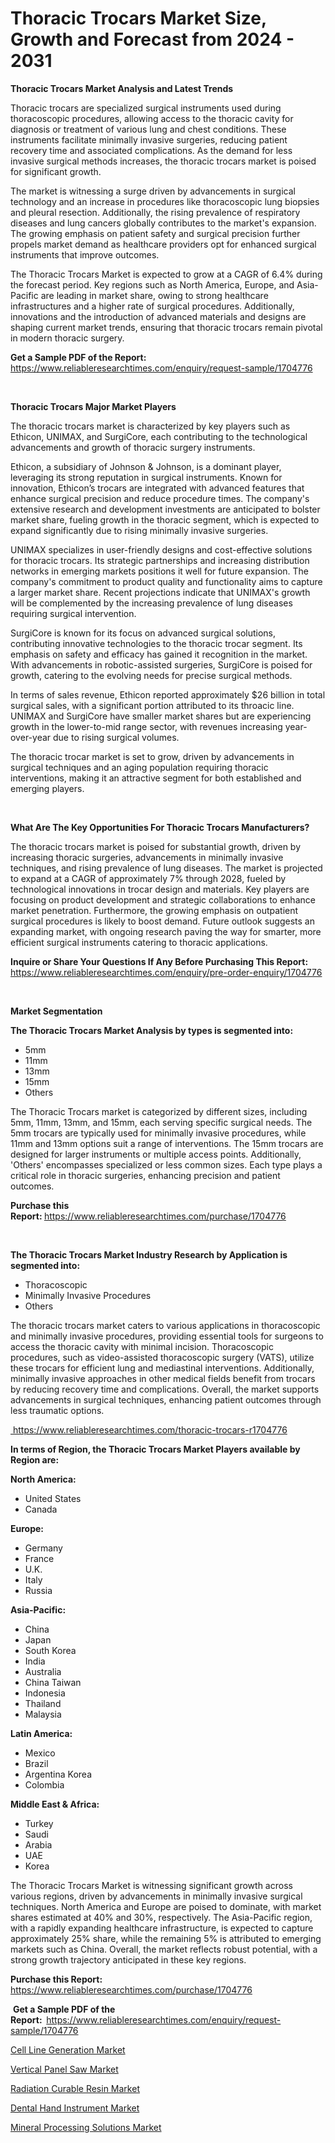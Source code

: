 <p><h1>Thoracic Trocars Market Size, Growth and Forecast from 2024 - 2031</h1></p><p><strong>Thoracic Trocars Market Analysis and Latest Trends</strong></p>
<p><p>Thoracic trocars are specialized surgical instruments used during thoracoscopic procedures, allowing access to the thoracic cavity for diagnosis or treatment of various lung and chest conditions. These instruments facilitate minimally invasive surgeries, reducing patient recovery time and associated complications. As the demand for less invasive surgical methods increases, the thoracic trocars market is poised for significant growth.</p><p>The market is witnessing a surge driven by advancements in surgical technology and an increase in procedures like thoracoscopic lung biopsies and pleural resection. Additionally, the rising prevalence of respiratory diseases and lung cancers globally contributes to the market's expansion. The growing emphasis on patient safety and surgical precision further propels market demand as healthcare providers opt for enhanced surgical instruments that improve outcomes.</p><p>The Thoracic Trocars Market is expected to grow at a CAGR of 6.4% during the forecast period. Key regions such as North America, Europe, and Asia-Pacific are leading in market share, owing to strong healthcare infrastructures and a higher rate of surgical procedures. Additionally, innovations and the introduction of advanced materials and designs are shaping current market trends, ensuring that thoracic trocars remain pivotal in modern thoracic surgery.</p></p>
<p><strong>Get a Sample PDF of the Report:&nbsp;</strong> <a href="https://www.reliableresearchtimes.com/enquiry/request-sample/1704776?utm_campaign=1777&utm_medium=2&utm_source=Github&utm_content=ia&utm_term=21102024&utm_id=thoracic-trocars">https://www.reliableresearchtimes.com/enquiry/request-sample/1704776</a></p>
<p>&nbsp;</p>
<p><strong>Thoracic Trocars Major Market Players</strong></p>
<p><p>The thoracic trocars market is characterized by key players such as Ethicon, UNIMAX, and SurgiCore, each contributing to the technological advancements and growth of thoracic surgery instruments. </p><p>Ethicon, a subsidiary of Johnson & Johnson, is a dominant player, leveraging its strong reputation in surgical instruments. Known for innovation, Ethicon’s trocars are integrated with advanced features that enhance surgical precision and reduce procedure times. The company's extensive research and development investments are anticipated to bolster market share, fueling growth in the thoracic segment, which is expected to expand significantly due to rising minimally invasive surgeries.</p><p>UNIMAX specializes in user-friendly designs and cost-effective solutions for thoracic trocars. Its strategic partnerships and increasing distribution networks in emerging markets positions it well for future expansion. The company's commitment to product quality and functionality aims to capture a larger market share. Recent projections indicate that UNIMAX's growth will be complemented by the increasing prevalence of lung diseases requiring surgical intervention.</p><p>SurgiCore is known for its focus on advanced surgical solutions, contributing innovative technologies to the thoracic trocar segment. Its emphasis on safety and efficacy has gained it recognition in the market. With advancements in robotic-assisted surgeries, SurgiCore is poised for growth, catering to the evolving needs for precise surgical methods.</p><p>In terms of sales revenue, Ethicon reported approximately $26 billion in total surgical sales, with a significant portion attributed to its throacic line. UNIMAX and SurgiCore have smaller market shares but are experiencing growth in the lower-to-mid range sector, with revenues increasing year-over-year due to rising surgical volumes.</p><p>The thoracic trocar market is set to grow, driven by advancements in surgical techniques and an aging population requiring thoracic interventions, making it an attractive segment for both established and emerging players.</p></p>
<p>&nbsp;</p>
<p><strong>What Are The Key Opportunities For Thoracic Trocars Manufacturers?</strong></p>
<p><p>The thoracic trocars market is poised for substantial growth, driven by increasing thoracic surgeries, advancements in minimally invasive techniques, and rising prevalence of lung diseases. The market is projected to expand at a CAGR of approximately 7% through 2028, fueled by technological innovations in trocar design and materials. Key players are focusing on product development and strategic collaborations to enhance market penetration. Furthermore, the growing emphasis on outpatient surgical procedures is likely to boost demand. Future outlook suggests an expanding market, with ongoing research paving the way for smarter, more efficient surgical instruments catering to thoracic applications.</p></p>
<p><strong>Inquire or Share Your Questions If Any Before Purchasing This Report:</strong> <a href="https://www.reliableresearchtimes.com/enquiry/pre-order-enquiry/1704776?utm_campaign=1777&utm_medium=2&utm_source=Github&utm_content=ia&utm_term=21102024&utm_id=thoracic-trocars">https://www.reliableresearchtimes.com/enquiry/pre-order-enquiry/1704776</a></p>
<p>&nbsp;</p>
<p><strong>Market Segmentation</strong></p>
<p><strong>The Thoracic Trocars Market Analysis by types is segmented into:</strong></p>
<p><ul><li>5mm</li><li>11mm</li><li>13mm</li><li>15mm</li><li>Others</li></ul></p>
<p><p>The Thoracic Trocars market is categorized by different sizes, including 5mm, 11mm, 13mm, and 15mm, each serving specific surgical needs. The 5mm trocars are typically used for minimally invasive procedures, while 11mm and 13mm options suit a range of interventions. The 15mm trocars are designed for larger instruments or multiple access points. Additionally, 'Others' encompasses specialized or less common sizes. Each type plays a critical role in thoracic surgeries, enhancing precision and patient outcomes.</p></p>
<p><strong>Purchase this Report:&nbsp;</strong><a href="https://www.reliableresearchtimes.com/purchase/1704776?utm_campaign=1777&utm_medium=2&utm_source=Github&utm_content=ia&utm_term=21102024&utm_id=thoracic-trocars">https://www.reliableresearchtimes.com/purchase/1704776</a></p>
<p>&nbsp;</p>
<p><strong>The Thoracic Trocars Market Industry Research by Application is segmented into:</strong></p>
<p><ul><li>Thoracoscopic</li><li>Minimally Invasive Procedures</li><li>Others</li></ul></p>
<p><p>The thoracic trocars market caters to various applications in thoracoscopic and minimally invasive procedures, providing essential tools for surgeons to access the thoracic cavity with minimal incision. Thoracoscopic procedures, such as video-assisted thoracoscopic surgery (VATS), utilize these trocars for efficient lung and mediastinal interventions. Additionally, minimally invasive approaches in other medical fields benefit from trocars by reducing recovery time and complications. Overall, the market supports advancements in surgical techniques, enhancing patient outcomes through less traumatic options.</p></p>
<p><a href="https://www.reliableresearchtimes.com/thoracic-trocars-r1704776?utm_campaign=1777&utm_medium=2&utm_source=Github&utm_content=ia&utm_term=21102024&utm_id=thoracic-trocars">&nbsp;https://www.reliableresearchtimes.com/thoracic-trocars-r1704776</a></p>
<p><strong>In terms of Region, the Thoracic Trocars Market Players available by Region are:</strong></p>
<p>
    <p> <strong> North America: </strong>
        <ul>
            <li>United States</li>
            <li>Canada</li>
        </ul>
        </p> 
    <p> <strong> Europe: </strong>
        <ul>
            <li>Germany</li>
            <li>France</li>
            <li>U.K.</li>
            <li>Italy</li>
            <li>Russia</li>
        </ul>
        </p> 
    <p> <strong> Asia-Pacific: </strong>
        <ul>
            <li>China</li>
            <li>Japan</li>
            <li>South Korea</li>
            <li>India</li>
            <li>Australia</li>
            <li>China Taiwan</li>
            <li>Indonesia</li>
            <li>Thailand</li>
            <li>Malaysia</li>
        </ul>
        </p> 
    <p> <strong> Latin America: </strong>
        <ul>
            <li>Mexico</li>
            <li>Brazil</li>
            <li>Argentina Korea</li>
            <li>Colombia</li>
        </ul>
        </p> 
    <p> <strong> Middle East & Africa: </strong>
        <ul>
            <li>Turkey</li>
            <li>Saudi</li>
            <li>Arabia</li>
            <li>UAE</li>
            <li>Korea</li>
        </ul>
    </p>
    </p>
<p><p>The Thoracic Trocars Market is witnessing significant growth across various regions, driven by advancements in minimally invasive surgical techniques. North America and Europe are poised to dominate, with market shares estimated at 40% and 30%, respectively. The Asia-Pacific region, with a rapidly expanding healthcare infrastructure, is expected to capture approximately 25% share, while the remaining 5% is attributed to emerging markets such as China. Overall, the market reflects robust potential, with a strong growth trajectory anticipated in these key regions.</p></p>
<p><strong>Purchase this Report: </strong><a href="https://www.reliableresearchtimes.com/purchase/1704776?utm_campaign=1777&utm_medium=2&utm_source=Github&utm_content=ia&utm_term=21102024&utm_id=thoracic-trocars">https://www.reliableresearchtimes.com/purchase/1704776</a></p>
<p>&nbsp;<strong>Get a Sample PDF of the Report:&nbsp;&nbsp;</strong><a href="https://www.reliableresearchtimes.com/enquiry/request-sample/1704776?utm_campaign=1777&utm_medium=2&utm_source=Github&utm_content=ia&utm_term=21102024&utm_id=thoracic-trocars">https://www.reliableresearchtimes.com/enquiry/request-sample/1704776</a></p>
<p><strong></strong></p>
<p><p><a href="https://www.linkedin.com/pulse/cell-line-generation-market-trends-growth-outlook-2024-nwp0e?utm_campaign=1777&utm_medium=2&utm_source=Github&utm_content=ia&utm_term=21102024&utm_id=thoracic-trocars">Cell Line Generation Market</a></p><p><a href="https://www.linkedin.com/pulse/vertical-panel-saw-market-outlook-share-analysis-growth-trends-iis4f?utm_campaign=1777&utm_medium=2&utm_source=Github&utm_content=ia&utm_term=21102024&utm_id=thoracic-trocars">Vertical Panel Saw Market</a></p><p><a href="https://github.com/MarilynDouglas476/Market-Research-Report-List-1/blob/main/radiation-curable-resin-market.md?utm_campaign=1777&utm_medium=2&utm_source=Github&utm_content=ia&utm_term=21102024&utm_id=thoracic-trocars">Radiation Curable Resin Market</a></p><p><a href="https://www.linkedin.com/pulse/dental-hand-instrument-market-innovations-trends-comprehensive-dhjme?utm_campaign=1777&utm_medium=2&utm_source=Github&utm_content=ia&utm_term=21102024&utm_id=thoracic-trocars">Dental Hand Instrument Market</a></p><p><a href="https://www.linkedin.com/pulse/navigating-global-mineral-processing-solutions-market-from-j0udf?utm_campaign=1777&utm_medium=2&utm_source=Github&utm_content=ia&utm_term=21102024&utm_id=thoracic-trocars">Mineral Processing Solutions Market</a></p></p>